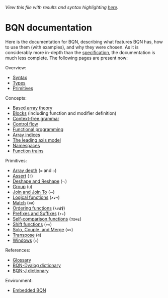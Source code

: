 *View this file with results and syntax highlighting [here](https://mlochbaum.github.io/BQN/doc/index.html).*

# BQN documentation

Here is the documentation for BQN, describing what features BQN has, how to use them (with examples), and why they were chosen. As it is considerably more in-depth than the [specification](../spec/README.md), the documentation is much less complete. The following pages are present now:

Overview:
- [Syntax](syntax.md)
- [Types](types.md)
- [Primitives](primitive.md)

Concepts:
- [Based array theory](based.md)
- [Blocks](block.md) (including function and modifier definition)
- [Context-free grammar](context.md)
- [Control flow](control.md)
- [Functional programming](functional.md)
- [Array indices](indices.md)
- [The leading axis model](leading.md)
- [Namespaces](namespace.md)
- [Function trains](train.md)

Primitives:
- [Array depth](depth.md) (`≡` and `⚇`)
- [Assert](assert.md) (`!`)
- [Deshape and Reshape](reshape.md) (`⥊`)
- [Group](group.md) (`⊔`)
- [Join and Join To](join.md) (`∾`)
- [Logical functions](logic.md) (`∧∨¬`)
- [Match](match.md) (`≡≢`)
- [Ordering functions](order.md) (`∧∨⍋⍒`)
- [Prefixes and Suffixes](prefixes.md) (`↑↓`)
- [Self-comparison functions](selfcmp.md) (`⊐⊒∊⍷`)
- [Shift functions](shift.md) (`»«`)
- [Solo, Couple, and Merge](couple.md) (`≍>`)
- [Transpose](transpose.md) (`⍉`)
- [Windows](windows.md) (`↕`)

References:
- [Glossary](glossary.md)
- [BQN-Dyalog dictionary](fromDyalog.md)
- [BQN-J dictionary](fromJ.md)

Environment:
- [Embedded BQN](embed.md)
